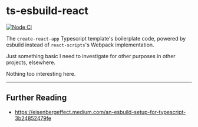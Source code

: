 # ts-esbuild-react

[![Node CI](https://github.com/nathanjhood/ts-esbuild-react/actions/workflows/node.yaml/badge.svg)](https://github.com/nathanjhood/ts-esbuild-react/actions/workflows/node.yaml)

The `create-react-app` Typescript template's boilerplate code, powered by esbuild instead of `react-scripts`'s Webpack implementation.

Just something basic I need to investigate for other purposes in other projects, elsewhere.

Nothing too interesting here.

---

## Further Reading

- https://eisenbergeffect.medium.com/an-esbuild-setup-for-typescript-3b24852479fe
